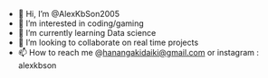 - 👋 Hi, I’m @AlexKbSon2005
- 👀 I’m interested in coding/gaming
- 🌱 I’m currently learning Data science
- 💞️ I’m looking to collaborate on real time projects
- 📫 How to reach me @hanangakidaiki@gmail.com or instagram : alexkbson

<!---
AlexKbSon2005/AlexKbSon2005 is a ✨ special ✨ repository because its `README.md` (this file) appears on your GitHub profile.
You can click the Preview link to take a look at your changes.
--->
